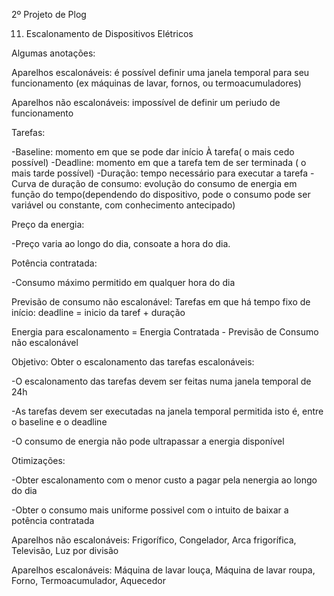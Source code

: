 2º Projeto de Plog


11. Escalonamento de Dispositivos Elétricos

Algumas anotações:


Aparelhos escalonáveis: é possível definir uma janela temporal para seu funcionamento (ex máquinas de lavar, fornos, ou termoacumuladores)

Aparelhos não escalonáveis: impossível de definir um periudo de funcionamento


Tarefas: 

-Baseline: momento em que se pode dar início À tarefa( o mais cedo possível)
-Deadline: momento em que a tarefa tem de ser terminada ( o mais tarde possível)
-Duração: tempo necessário para executar a tarefa
-Curva de duração de consumo: evolução do consumo de energia em função do tempo(dependendo do dispositivo, pode o consumo pode ser variável ou constante, com conhecimento antecipado)


Preço da energia: 

-Preço varia ao longo do dia, consoate a hora do dia.


Potência contratada: 

-Consumo máximo permitido em qualquer hora do dia 


Previsão de consumo não escalonável: Tarefas em que há tempo fixo de início: deadline = inicio da taref + duração

Energia para escalonamento = Energia Contratada - Previsão de Consumo não escalonável

Objetivo: Obter o escalonamento das tarefas escalonáveis:

-O escalonamento das tarefas devem ser feitas numa janela temporal de 24h

-As tarefas devem ser executadas na janela temporal permitida isto é, entre o baseline e o deadline

-O consumo de energia não pode ultrapassar a energia disponível



Otimizações:

-Obter escalonamento com o menor custo a pagar pela nenergia ao longo do dia

-Obter o consumo mais uniforme possivel com o intuito de baixar a potência contratada



Aparelhos não escalonáveis: Frigorífico, Congelador, Arca frigorífica, Televisão, Luz por divisão 

Aparelhos escalonáveis: Máquina de lavar louça, Máquina de lavar roupa, Forno, Termoacumulador, Aquecedor



